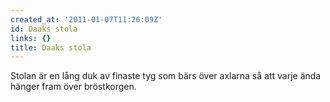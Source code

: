 ```yaml
---
created_at: '2011-01-07T11:26:09Z'
id: Daaks stola
links: {}
title: Daaks stola
---
```


Stolan är en lång duk av finaste tyg som bärs över axlarna så att varje ända hänger fram över
bröstkorgen.